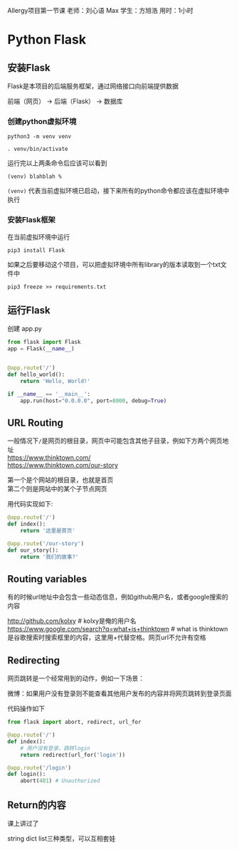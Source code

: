 Allergy项目第一节课
老师：刘心语 Max
学生：方旭浩
用时：1小时

# Python Flask

## 安装Flask
Flask是本项目的后端服务框架，通过网络接口向前端提供数据

前端（网页） -> 后端（Flask） -> 数据库

### 创建python虚拟环境
```shell
python3 -m venv venv

. venv/bin/activate
```
运行完以上两条命令后应该可以看到
```
(venv) blahblah % 
```
`(venv)` 代表当前虚拟环境已启动，接下来所有的python命令都应该在虚拟环境中执行

### 安装Flask框架
在当前虚拟环境中运行
```shell
pip3 install Flask
```

如果之后要移动这个项目，可以把虚拟环境中所有library的版本读取到一个txt文件中
```shell
pip3 freeze >> requirements.txt
```

## 运行Flask
创建 app.py
```py
from flask import Flask
app = Flask(__name__)


@app.route('/')
def hello_world():
    return 'Hello, World!'

if __name__ == '__main__':
    app.run(host="0.0.0.0", port=8000, debug=True)
```

## URL Routing
一般情况下`/`是网页的根目录，网页中可能包含其他子目录，例如下方两个网页地址\
https://www.thinktown.com/ \
https://www.thinktown.com/our-story

第一个是个网站的根目录，也就是首页\
第二个则是网站中的某个子节点网页

用代码实现如下:
```py
@app.route('/')
def index():
    return '这里是首页'

@app.route('/our-story')
def our_story():
    return '我们的故事?'
```


## Routing variables
有的时候url地址中会包含一些动态信息，例如github用户名，或者google搜索的内容

http://github.com/kolxy # kolxy是俺的用户名\
https://www.google.com/search?q=what+is+thinktown # what is thinktown 是谷歌搜索时搜索框里的内容，这里用+代替空格。网页url不允许有空格

## Redirecting
网页跳转是一个经常用到的动作，例如一下场景：

微博：如果用户没有登录则不能查看其他用户发布的内容并将网页跳转到登录页面

代码操作如下
```py
from flask import abort, redirect, url_for

@app.route('/')
def index():
    # 用户没有登录，跳转login
    return redirect(url_for('login'))

@app.route('/login')
def login():
    abort(401) # Unauthorized
```

## Return的内容
课上讲过了

string dict list三种类型，可以互相套娃